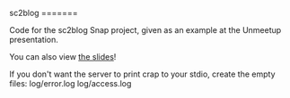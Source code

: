 sc2blog =======

Code for the sc2blog Snap project, given as an example at the Unmeetup presentation.

You can also view [the slides](http://bonus500.github.com/sc2blog)!

If you don't want the server to print crap to your stdio, create the empty files:
log/error.log
log/access.log
